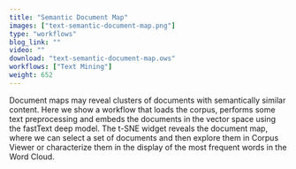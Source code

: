 ```yaml
---
title: "Semantic Document Map"
images: ["text-semantic-document-map.png"]
type: "workflows"
blog_link: ""
video: ""
download: "text-semantic-document-map.ows"
workflows: ["Text Mining"]
weight: 652
---
```


Document maps may reveal clusters of documents with semantically similar content. Here we show a workflow that loads the corpus, performs some text preprocessing and embeds the documents in the vector space using the fastText deep model. The t-SNE widget reveals the document map, where we can select a set of documents and then explore them in Corpus Viewer or characterize them in the display of the most frequent words in the Word Cloud.

